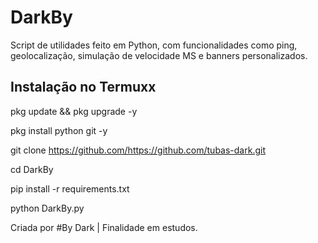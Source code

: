 # DarkBy

Script de utilidades feito em Python, com funcionalidades como ping, geolocalização, simulação de velocidade MS e banners personalizados.

## Instalação no Termuxx

pkg update && pkg upgrade -y

pkg install python git -y

git clone https://github.com/https://github.com/tubas-dark.git

cd DarkBy

pip install -r requirements.txt

python DarkBy.py

Criada por #By Dark | Finalidade em estudos.
